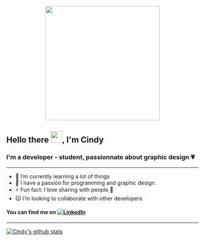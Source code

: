 <p  align="center">
  <img src="https://i.imgur.com/BeP1RqB.png" width="300px">
</p>

## Hello there <img src="https://raw.githubusercontent.com/MartinHeinz/MartinHeinz/master/wave.gif" width="30px">, I'm Cindy

### I'm a developer - student, passionnate about graphic design 💗
-----------
- 🐏 I’m currently learning a lot of things 
- 💚 I have a passion for programming and graphic design.
-  ⚡ Fun fact: I love sharing with people 🍚 
- 😽 I’m looking to collaborate with other developers


#### You can find me on  [![LinkedIn][1.2]][1]

<!-- Icons -->

[1.2]: https://i.imgur.com/0SsCxoR.png 

<!-- Links to your social media accounts -->

[1]: https://www.linkedin.com/in/cindy-calvados/

-----------
[![Cindy's github stats](https://github-readme-stats.vercel.app/api?username=ydnic-wolver)](https://github.com/anuraghazra/github-readme-stats)

<!--
**ydnic-wolver/ydnic-wolver** is a ✨ _special_ ✨ repository because its `README.md` (this file) appears on your GitHub profile.

Here are some ideas to get you started:

- 🔭 I’m currently working on ...
- 👯 I’m looking to collaborate on ...
- 🤔 I’m looking for help with ...
- 💬 Ask me about ...
- 📫 How to reach me: ...
- 😄 Pronouns: ...
-
-->
